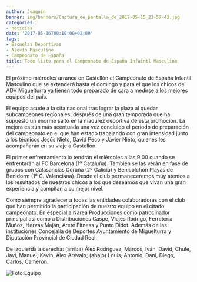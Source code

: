 ```yaml
---
author: Joaquín
banner: img/banners/Captura_de_pantalla_de_2017-05-15_23-57-43.jpg
categories:
- noticias
date: '2017-05-16T00:10:00+02:00'
tags:
- Escuelas Deportivas
- Alevín Masculino
- Campeonato de España
title: Todo listo para el Campeonato de España Infaintl Masculino
---
```


El próximo miércoles arranca en Castellón el Campeonato de España
Infantil Masculino que se extenderá hasta el domingo y para el que los
chicos del ADV Miguelturra ya tienen todo preparado de cara a medirse
a los mejores equipos del país.

El equipo acude a la cita nacional tras lograr la plaza al quedar
subcampeones regionales, después de una gran temporada que ha supuesto
un enorme salto en la madurez deportiva de esta promoción. La mejora
es aún más acentuada una vez concluido el período de preparación del
campeonato en el que han estado trabajando con gran intensidad junto a
los técnicos Jesús Nieto, David Peco y Javier Nieto, quienes les
acompañarán en su viaje a Castellón.

El primer enfrentamiento lo tendrán el miércoles a las 9:00 cuando se
enfrentarán al FC Barcelona (1º Cataluña). También se las verán en
fase de grupos con Calasancias Coruña (2º Galicia) y Benicolchón
Playas de Benidorm (1º C. Valenciana). Desde el club permaneceremos
muy atentos a los resultados de nuestros chicos a los que deseamos que
vivan una gran experiencia y compitan a su mejor nivel.

Como siempre agradecer a todas las entidades colaboradoras con el club
que han permitido la participación de nuestro equipo en el citado
campeonato. En especial a Narea Producciones como patrocinador
principal así como a Distribuciones Caspe, Viajes Rodrigo, Ferretería
Muñoz, Hervás Maján, Areté Fitness y Punto Didot. Además de las
instituciones Concejalía de Deportes Ayuntamiento de Miguelturra y
Diputación Provincial de Ciudad Real.

De izquierda a derecha: (arriba) Álex Rodríguez, Marcos, Iván, David,
Chule, Javi, Manuel, Kevin, Álex Arévalo; (abajo) Louis, Antonio,
Dani, Diego, Carlos, Cameron.

![Foto Equipo](../../../../../img/banners/Captura_de_pantalla_de_2017-05-15_23-57-43.jpg)
